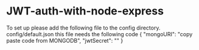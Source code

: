 # JWT-auth-with-node-express

To set up please add the following file to the config directory.
config/default.json
this file needs the following code
{
  "mongoURI": "copy paste code from MONGODB",
  "jwtSecret": "<can be anything>"
}
